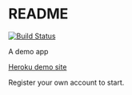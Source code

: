 # README

[![Build Status](https://travis-ci.com/xrlin/Monika.svg?branch=master)](https://travis-ci.com/xrlin/Monika)

A demo app

[Heroku demo site](https://agile-beach-19997.herokuapp.com)

Register your own account to start.